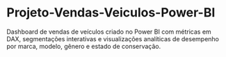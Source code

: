 # Projeto-Vendas-Veiculos-Power-BI
Dashboard de vendas de veículos criado no Power BI com métricas em DAX, segmentações interativas e visualizações analíticas de desempenho por marca, modelo, gênero e estado de conservação.
